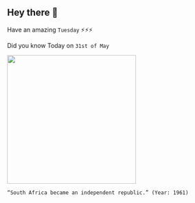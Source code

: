 ## Hey there 👋
Have an amazing `Tuesday` ⚡⚡⚡

Did you know Today on `31st of May`
 
 [<img src="https://www.sahistory.org.za/sites/default/files/article_image/treaty_of_vereeniging_history.jpg" width="300" />](https://en.wikipedia.org/wiki/History_of_South_Africa#:~:text=The%20country%20became%20a%20fully,the%20Republic%20of%20South%20Africa.) 
 ```
“South Africa became an independent republic.” (Year: 1961)
```
